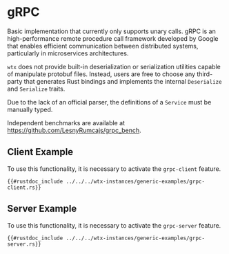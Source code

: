 # gRPC

Basic implementation that currently only supports unary calls. gRPC is an high-performance remote procedure call framework developed by Google that enables efficient communication between distributed systems, particularly in microservices architectures.

`wtx` does not provide built-in deserialization or serialization utilities capable of manipulate protobuf files. Instead, users are free to choose any third-party that generates Rust bindings and implements the internal `Deserialize` and `Serialize` traits.

Due to the lack of an official parser, the definitions of a `Service` must be manually typed.

Independent benchmarks are available at <https://github.com/LesnyRumcajs/grpc_bench>.

## Client Example

To use this functionality, it is necessary to activate the `grpc-client` feature.

```rust,edition2024,no_run
{{#rustdoc_include ../../../wtx-instances/generic-examples/grpc-client.rs}}
```

## Server Example

To use this functionality, it is necessary to activate the `grpc-server` feature.

```rust,edition2024,no_run
{{#rustdoc_include ../../../wtx-instances/generic-examples/grpc-server.rs}}
```

